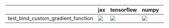 |                                    | jax                                                                                                                                                                                | tensorflow                                                                                                                                                                             | numpy                                                                                                                                                                                  | torch                                                                                                                                                                                  |
|:-----------------------------------|:-----------------------------------------------------------------------------------------------------------------------------------------------------------------------------------|:---------------------------------------------------------------------------------------------------------------------------------------------------------------------------------------|:---------------------------------------------------------------------------------------------------------------------------------------------------------------------------------------|:---------------------------------------------------------------------------------------------------------------------------------------------------------------------------------------|
| test_bind_custom_gradient_function | <a href="https://github.com/unifyai/ivy/actions/runs/4492249832/jobs/7901876885" rel="noopener noreferrer" target="_blank"><img src=https://img.shields.io/badge/-failure-red></a> | <a href="https://github.com/unifyai/ivy/actions/runs/4492249832/jobs/7901876885" rel="noopener noreferrer" target="_blank"><img src=https://img.shields.io/badge/-success-success></a> | <a href="https://github.com/unifyai/ivy/actions/runs/4492249832/jobs/7901876885" rel="noopener noreferrer" target="_blank"><img src=https://img.shields.io/badge/-success-success></a> | <a href="https://github.com/unifyai/ivy/actions/runs/4492249832/jobs/7901876885" rel="noopener noreferrer" target="_blank"><img src=https://img.shields.io/badge/-success-success></a> |